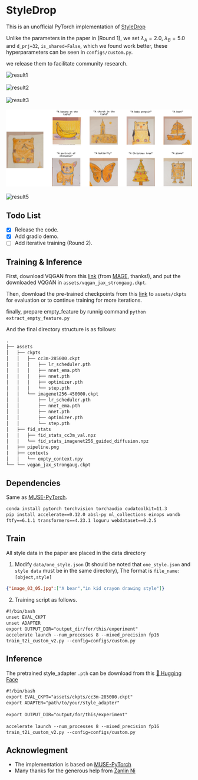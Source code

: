 # StyleDrop
This is an unofficial PyTorch implementation of [StyleDrop](https://arxiv.org/abs/2306.00983)

Unlike the parameters in the paper in (Round 1), we set $\lambda_A=2.0$, $\lambda_B=5.0$ and `d_prj=32`, `is_shared=False`, which we found work better, these hyperparameters can be seen in `configs/custom.py`.

we release them to facilitate community research.

![result1](img/1.png)
<br/><br/>
![result2](img/2.png)
<br/><br/>
![result3](img/3.png)
<br/><br/>
![result4](img/4.png)
<br/><br/>
![result5](img/5.png)


## Todo List
- [x] Release the code.
- [x] Add gradio demo.
- [ ] Add iterative training (Round 2).

## Training & Inference
First, download VQGAN from this [link](https://drive.google.com/file/d/13S_unB87n6KKuuMdyMnyExW0G1kplTbP/view) (from [MAGE](https://github.com/LTH14/mage), thanks!), and put the downloaded VQGAN in `assets/vqgan_jax_strongaug.ckpt`.

Then, download the pre-trained checkpoints from this [link](https://huggingface.co/nzl-thu/MUSE/tree/main/assets/ckpts) to `assets/ckpts` for evaluation or to continue training for more iterations.

finally, prepare empty_feature by runnig command `python extract_empty_feature.py`

And the final directory structure is as follows:
```
.
├── assets
│   ├── ckpts
│   │   ├── cc3m-285000.ckpt
│   │   │   ├── lr_scheduler.pth
│   │   │   ├── nnet_ema.pth
│   │   │   ├── nnet.pth
│   │   │   ├── optimizer.pth
│   │   │   └── step.pth
│   │   └── imagenet256-450000.ckpt
│   │       ├── lr_scheduler.pth
│   │       ├── nnet_ema.pth
│   │       ├── nnet.pth
│   │       ├── optimizer.pth
│   │       └── step.pth
│   ├── fid_stats
│   │   ├── fid_stats_cc3m_val.npz
│   │   └── fid_stats_imagenet256_guided_diffusion.npz
│   ├── pipeline.png
|   ├── contexts
│   │   └── empty_context.npy
└── └── vqgan_jax_strongaug.ckpt

```
## Dependencies
Same as [MUSE-PyTorch](https://github.com/baaivision/MUSE-Pytorch).
```
conda install pytorch torchvision torchaudio cudatoolkit=11.3
pip install accelerate==0.12.0 absl-py ml_collections einops wandb ftfy==6.1.1 transformers==4.23.1 loguru webdataset==0.2.5
```

## Train
All style data in the paper are placed in the data directory

1. Modify `data/one_style.json` (It should be noted that `one_style.json` and `style data` must be in the same directory), The format is `file_name:[object,style]`

```json
{"image_03_05.jpg":["A bear","in kid crayon drawing style"]}
```
2. Training script as follows.
```shell
#!/bin/bash
unset EVAL_CKPT
unset ADAPTER
export OUTPUT_DIR="output_dir/for/this/experiment"
accelerate launch --num_processes 8 --mixed_precision fp16 train_t2i_custom_v2.py --config=configs/custom.py
```


## Inference

The pretrained style_adapter `.pth` can be download from this [🤗 Hugging Face](https://huggingface.co/zideliu/StyleDrop/tree/main)
```shell
#!/bin/bash
export EVAL_CKPT="assets/ckpts/cc3m-285000.ckpt" 
export ADAPTER="path/to/your/style_adapter"

export OUTPUT_DIR="output/for/this/experiment"

accelerate launch --num_processes 8 --mixed_precision fp16 train_t2i_custom_v2.py --config=configs/custom.py
```

## Acknowlegment

* The implementation is based on [MUSE-PyTorch](https://github.com/baaivision/MUSE-Pytorch)
* Many thanks for the generous help from [Zanlin Ni](https://github.com/nzl-thu)
